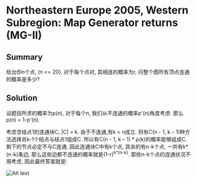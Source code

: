# Northeastern Europe 2005, Western Subregion: Map Generator returns (MG-II)
## Summary
给出你n个点, (n <= 20), 对于每个点对, 其相连的概率为r, 问整个图所有顶点连通的概率是多少?

## Solution

设题目所求的概率为p(n), 对于每个n, 我们从不连通的概率p'(n)角度考虑. 那么p(n) = 1-p'(n). 

考虑含结点1的连通块C, |C| = k. 由于不连通,有k &lt; n成立. 则有C(n - 1, k – 1)种方法选择另k-1个结点与结点1组成C. 所以有C(n - 1, k – 1) * p(k)的概率能够组成C. 剩下的节点必定不与C连通, 因此连通块C中有k个点, 其余的有n-k个点, 一共有k*(n-k)条边, 那么这些边都不连通的概率就是(1-r)<sup>k*(n-k)</sup>. 那些n-k个点的连通状况不用考虑, 因此最终答案就是:

![Alt text](https://github.com/pkkj/ACM-ICPC-OJ-Code/raw/master/POJ/img/poj3558.jpg "POJ 3558 Image 1")
